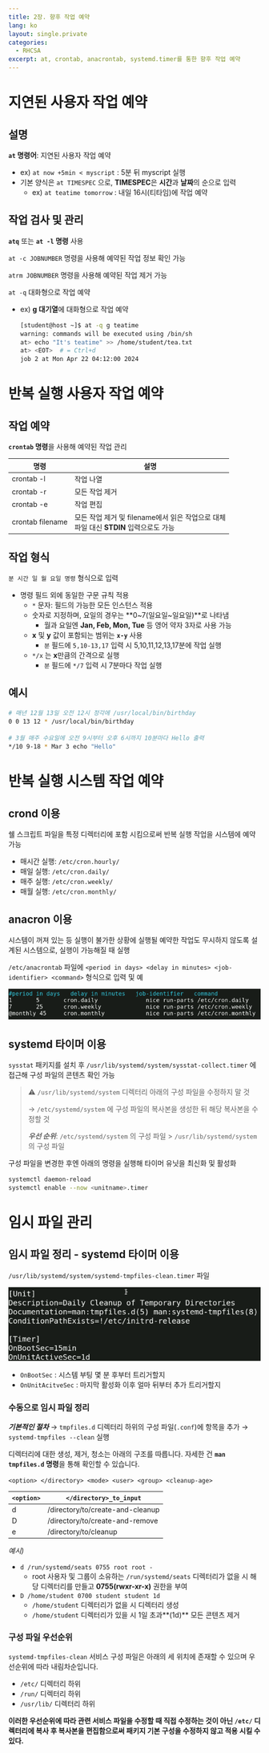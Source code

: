 ```yaml
---
title: 2장. 향후 작업 예약
lang: ko
layout: single.private
categories:
  - RHCSA
excerpt: at, crontab, anacrontab, systemd.timer를 통한 향후 작업 예약
---
```


# 지연된 사용자 작업 예약

## 설명

**`at` 명령어**: 지연된 사용자 작업 예약

- ex) `at now +5min < myscript` : 5분 뒤 myscript 실행
- 기본 양식은 `at TIMESPEC` 으로, **TIMESPEC**은 **시간**과 **날짜**의 순으로 입력
    - ex) `at teatime tomorrow` : 내일 16시(티타임)에 작업 예약

## 작업 검사 및 관리

**`atq`** 또는 **`at -l` 명령** 사용

`at -c JOBNUMBER` 명령을 사용해 예약된 작업 정보 확인 가능

`atrm JOBNUMBER` 명령을 사용해 예약된 작업 제거 가능

`at -q` 대화형으로 작업 예약

- ex) **g 대기열**에 대화형으로 작업 예약
    
    ```bash
    [student@host ~]$ at -q g teatime
    warning: commands will be executed using /bin/sh
    at> echo "It's teatime" >> /home/student/tea.txt
    at> <EOT>  # = Ctrl+d
    job 2 at Mon Apr 22 04:12:00 2024
    ```
    

# 반복 실행 사용자 작업 예약

## 작업 예약

 **`crontab` 명령**을 사용해 예약된 작업 관리

| 명령 | 설명 |
| --- | --- |
| crontab -l | 작업 나열 |
| crontab -r | 모든 작업 제거 |
| crontab -e  | 작업 편집 |
| crontab filename  | 모든 작업 제거 및 filename에서 읽은 작업으로 대체 <br> 파일 대신 **STDIN** 입력으로도 가능 |

## 작업 형식

`분 시간 일 월 요일 명령` 형식으로 입력

- 명령 필드 외에 동일한 구문 규칙 적용
    - `*` 문자: 필드의 가능한 모든 인스턴스 적용
    - 숫자로 지정하며, 요일의 경우는 **0~7(일요일~일요일)**로 나타냄
        - 월과 요일엔 **Jan, Feb, Mon, Tue** 등 영어 약자 3자로 사용 가능
    - **x** 및 **y** 값이 포함되는 범위는 **`x-y`** 사용
        - `분` 필드에 `5,10-13,17`  입력 시 5,10,11,12,13,17분에 작업 실행
    - `*/x` 는 **x**만큼의 간격으로 실행
        - `분` 필드에 `*/7`  입력 시 7분마다 작업 실행

## 예시

```bash
# 매년 12월 13일 오전 12시 정각에 /usr/local/bin/birthday
0 0 13 12 * /usr/local/bin/birthday

# 3월 매주 수요일에 오전 9시부터 오후 6시까지 10분마다 Hello 출력
*/10 9-18 * Mar 3 echo "Hello"
```

# 반복 실행 시스템 작업 예약

## crond 이용

쉘 스크립트 파일을 특정 디렉터리에 포함 시킴으로써 반복 실행 작업을 시스템에 예약 가능

- 매시간 실행: `/etc/cron.hourly/`
- 매일 실행: `/etc/cron.daily/`
- 매주 실행: `/etc/cron.weekly/`
- 매월 실행: `/etc/cron.monthly/`

## anacron 이용

시스템이 꺼져 있는 등 실행이 불가한 상황에 실행될 예약한 작업도 무시하지 않도록 설계된 시스템으로, 실행이 가능해질 때 실행

`/etc/anacrontab` 파일에  `<period in days> <delay in minutes> <job-identifier> <command>` 형식으로 입력 및 예

![anacron.png](/assets/resources/RHCSA/02-anacron.png)

## systemd 타이머 이용

`sysstat` 패키지를 설치 후 `/usr/lib/systemd/system/sysstat-collect.timer` 에 접근해 구성 파일의 콘텐츠 확인 가능

>⚠️ `/usr/lib/systemd/system` 디렉터리 아래의 구성 파일을 수정하지 말 것
>
>→ `/etc/systemd/system` 에 구성 파일의 복사본을 생성한 뒤 해당 복사본을 수정할 것
>
>***우선 순위***: `/etc/systemd/system` 의 구성 파일 > `/usr/lib/systemd/system` 의 구성 파일

구성 파일을 변경한 후엔 아래의 명령을 실행해 타이머 유닛을 최신화 및 활성화

```bash
systemctl daemon-reload
systemctl enable --now <unitname>.timer
```

# 임시 파일 관리

## 임시 파일 정리 - systemd 타이머 이용

`/usr/lib/systemd/system/systemd-tmpfiles-clean.timer` 파일

![tmpfilesCleanTimer](/assets/resources/RHCSA/02-tmpfilesCleanTimer.png)

- `OnBootSec` : 시스템 부팅 몇 분 후부터 트리거할지
- `OnUnitAcitveSec` : 마지막 활성화 이후 얼마 뒤부터 추가 트리거할지

### 수동으로 임시 파일 정리

***기본적인 절차***
→ `tmpfiles.d` 디렉터리 하위의 구성 파일(`.conf`)에 항목을 추가
→ `systemd-tmpfiles --clean` 실행

디렉터리에 대한 생성, 제거, 청소는 아래의 구조를 따릅니다. 자세한 건 **`man tmpfiles.d` 명령**을 통해 확인할 수 있습니다.

`<option> </directory> <mode> <user> <group> <cleanup-age>`

| `<option>` | `</directory>_to_input` |
| --- | --- |
| d   | /directory/to/create-and-cleanup |
| D   | /directory/to/create-and-remove |
| e   | /directory/to/cleanup |

*예시)*

- `d /run/systemd/seats 0755 root root -`
    - root 사용자 및 그룹이 소유하는 `/run/systemd/seats` 디렉터리가 없을 시 해당 디렉터리를 만들고 **0755(rwxr-xr-x)** 권한을 부여
- `D /home/student 0700 student student 1d`
    - `/home/student` 디렉터리가 없을 시 디렉터리 생성
    - `/home/student` 디렉터리가 있을 시 1일 초과**(1d)** 모든 콘텐츠 제거

### 구성 파일 우선순위

`systemd-tmpfiles-clean` 서비스 구성 파일은 아래의 세 위치에 존재할 수 있으며 우선순위에 따라 내림차순입니다.

- `/etc/` 디렉터리 하위
- `/run/` 디렉터리 하위
- `/usr/lib/` 디렉터리 하위

**이러한 우선순위에 따라 관련 서비스 파일을 수정할 때 직접 수정하는 것이 아닌 `/etc/` 디렉터리에 복사 후 복사본을 편집함으로써 패키지 기본 구성을 수정하지 않고 적용 시킬 수 있다.**